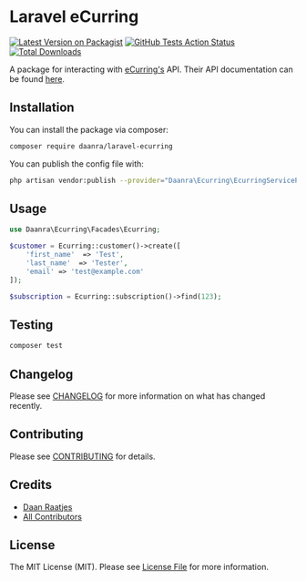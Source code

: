 # Laravel eCurring

[![Latest Version on Packagist](https://img.shields.io/packagist/v/daanra/laravel-ecurring.svg?style=flat-square)](https://packagist.org/packages/daanra/laravel-ecurring)
[![GitHub Tests Action Status](https://img.shields.io/github/workflow/status/daanra/laravel-ecurring/run-tests?label=tests)](https://github.com/daanra/laravel-ecurring/actions?query=workflow%3Arun-tests+branch%3Amaster)
[![Total Downloads](https://img.shields.io/packagist/dt/daanra/laravel-ecurring.svg?style=flat-square)](https://packagist.org/packages/daanra/laravel-ecurring)


A package for interacting with [eCurring's](https://www.ecurring.com/) API. Their API documentation can be found [here](https://docs.ecurring.com).

## Installation

You can install the package via composer:

```bash
composer require daanra/laravel-ecurring
```

You can publish the config file with:
```bash
php artisan vendor:publish --provider="Daanra\Ecurring\EcurringServiceProvider" --tag="config"
```

## Usage

``` php
use Daanra\Ecurring\Facades\Ecurring;

$customer = Ecurring::customer()->create([
    'first_name'  => 'Test',
    'last_name'  => 'Tester',
    'email' => 'test@example.com'
]);

$subscription = Ecurring::subscription()->find(123);
```

## Testing

``` bash
composer test
```

## Changelog

Please see [CHANGELOG](CHANGELOG.md) for more information on what has changed recently.

## Contributing

Please see [CONTRIBUTING](CONTRIBUTING.md) for details.

## Credits

- [Daan Raatjes](https://github.com/daanra)
- [All Contributors](../../contributors)

## License

The MIT License (MIT). Please see [License File](LICENSE.md) for more information.
